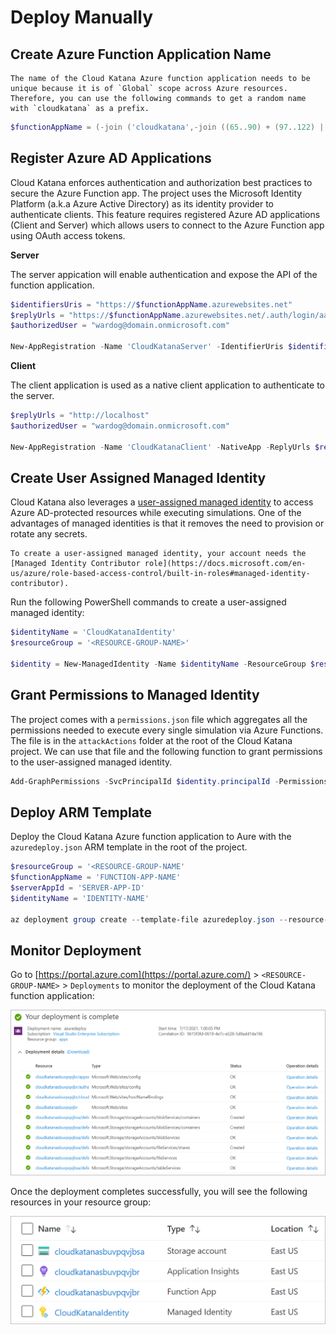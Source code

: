 # Deploy Manually

## Create Azure Function Application Name

```{note}
The name of the Cloud Katana Azure function application needs to be unique because it is of `Global` scope across Azure resources. Therefore, you can use the following commands to get a random name with `cloudkatana` as a prefix.
```

```PowerShell
$functionAppName = (-join ('cloudkatana',-join ((65..90) + (97..122) | Get-Random -Count 10 | % {[char]$_}))).ToLower()
```

## Register Azure AD Applications

Cloud Katana enforces authentication and authorization best practices to secure the Azure Function app.
The project uses the Microsoft Identity Platform (a.k.a Azure Active Directory) as its identity provider to authenticate clients. This feature requires registered Azure AD applications (Client and Server) which allows users to connect to the Azure Function app using OAuth access tokens.

**Server** 

The server appication will enable authentication and expose the API of the function application.

```PowerShell
$identifiersUris = "https://$functionAppName.azurewebsites.net"
$replyUrls = "https://$functionAppName.azurewebsites.net/.auth/login/aad/callback"
$authorizedUser = "wardog@domain.onmicrosoft.com"

New-AppRegistration -Name 'CloudKatanaServer' -IdentifierUris $identifiersUris -ReplyUrls $replyUrls -RequireAssignedRole -AssignAppRoleToUser $authorizedUser -verbose
```

**Client**

The client application is used as a native client application to authenticate to the server.

```PowerShell
$replyUrls = "http://localhost"
$authorizedUser = "wardog@domain.onmicrosoft.com"

New-AppRegistration -Name 'CloudKatanaClient' -NativeApp -ReplyUrls $replyUrls -RequireAssignedRole -AssignAppRoleToUser $authorizedUser -DisableImplicitGrantFlowOAuth2 -verbose
```

## Create User Assigned Managed Identity

Cloud Katana also leverages a [user-assigned managed identity](https://docs.microsoft.com/en-us/azure/active-directory/managed-identities-azure-resources/how-manage-user-assigned-managed-identities?pivots=identity-mi-methods-azp) to access Azure AD-protected resources while executing simulations. One of the advantages of managed identities is that it removes the need to provision or rotate any secrets.

```{note}
To create a user-assigned managed identity, your account needs the [Managed Identity Contributor role](https://docs.microsoft.com/en-us/azure/role-based-access-control/built-in-roles#managed-identity-contributor).
```

Run the following PowerShell commands to create a user-assigned managed identity:

```PowerShell
$identityName = 'CloudKatanaIdentity'
$resourceGroup = '<RESOURCE-GROUP-NAME>'

$identity = New-ManagedIdentity -Name $identityName -ResourceGroup $resourceGroup -verbose
```

## Grant Permissions to Managed Identity

The project comes with a `permissions.json` file which aggregates all the permissions needed to execute every single simulation via Azure Functions. The file is in the `attackActions` folder at the root of the Cloud Katana project. We can use that file and the following function to grant permissions to the user-assigned managed identity.

```PowerShell
Add-GraphPermissions -SvcPrincipalId $identity.principalId -PermissionsFile .\attackActions\permissions.json -verbose
```

## Deploy ARM Template

Deploy the Cloud Katana Azure function application to Aure with the `azuredeploy.json` ARM template in the root of the project.

```PowerShell
$resourceGroup = '<RESOURCE-GROUP-NAME'
$functionAppName = 'FUNCTION-APP-NAME'
$serverAppId = 'SERVER-APP-ID'
$identityName = 'IDENTITY-NAME'

az deployment group create --template-file azuredeploy.json --resource-group $resourceGroup --parameters functionAppName=$functionAppName serverAppId=$serverAppId identityName=$identityName
```

## Monitor Deployment

Go to [https://portal.azure.com](https://portal.azure.com/) > `<RESOURCE-GROUP-NAME>` > `Deployments` to monitor the deployment of the Cloud Katana function application:

![](../../images/MonitorDeployment.png)

Once the deployment completes successfully, you will see the following resources in your resource group:

![](../../images/ResourcesCreated.png)
